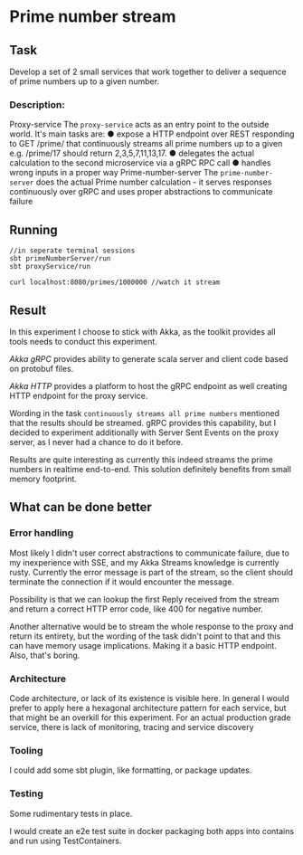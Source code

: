 # Prime number stream

## Task
Develop a set of 2 small services that work together to deliver a sequence
of prime numbers up to a given number.

### Description:

Proxy-service
The `proxy-service` acts as an entry point to the outside world.
It's main tasks are:
● expose a HTTP endpoint over REST responding to GET /prime/<number>
that continuously streams all prime numbers up to a given <number>
e.g. /prime/17 should return 2,3,5,7,11,13,17.
● delegates the actual calculation to the second microservice via a gRPC RPC call
● handles wrong inputs in a proper way
Prime-number-server
The `prime-number-server` does the actual Prime number calculation -
it serves responses continuously over gRPC and
uses proper abstractions to communicate failure

## Running

```shell script
//in seperate terminal sessions
sbt primeNumberServer/run
sbt proxyService/run

curl localhost:8080/primes/1000000 //watch it stream
```

## Result

In this experiment I choose to stick with Akka, as the toolkit provides all tools needs to conduct this experiment.

*Akka gRPC* provides ability to generate scala server and client code based on protobuf files.

*Akka HTTP* provides a platform to host the gRPC endpoint as well creating HTTP endpoint for the proxy service.

Wording in the task `continuously streams all prime numbers` mentioned that the results should be streamed.
gRPC provides this capability, but I decided to experiment additionally with Server Sent Events on the proxy server, as I never had a chance to do it before.

Results are quite interesting as currently this indeed streams the prime numbers in realtime end-to-end. This solution definitely benefits from small memory footprint.

## What can be done better

### Error handling

Most likely I didn't user correct abstractions to communicate failure, due to my inexperience with SSE, and my Akka Streams knowledge is currently rusty.
Currently the error message is part of the stream, so the client should terminate the connection if it would encounter the message.

Possibility is that we can lookup the first Reply received from the stream and return a correct HTTP error code, like 400 for negative number.

Another alternative would be to stream the whole response to the proxy and return its entirety, but the wording of the task didn't point to that and this can have memory usage implications.
Making it a basic HTTP endpoint. Also, that's boring.

### Architecture

Code architecture, or lack of its existence is visible here. In general I would prefer to apply here a hexagonal architecture pattern for each service, but that might be an overkill for this experiment.
For an actual production grade service, there is lack of monitoring, tracing and service discovery

### Tooling

I could add some sbt plugin, like formatting, or package updates.

### Testing

Some rudimentary tests in place. 

I would create an e2e test suite in docker packaging both apps into contains and run using TestContainers.


